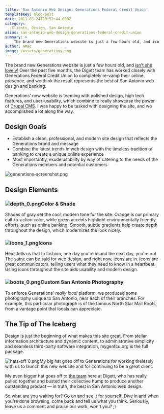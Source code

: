 ```yaml
---
title: 'San Antonio Web Design: Generations Federal Credit Union'
templateKey: blog-post
date: 2011-05-24T19:52:44.000Z
category: 
  -Clients, Design, San Antonio
alias: san-antonio-web-design-generations-federal-credit-union
summary: > 
  	The brand new Generations website is just a few hours old, and isn't she lovely! Over the past five months, the Digett team has worked closely with Generations Federal Credit Union to completely re-vamp their online presence, and we think the result represents the best of San Antonio web design and banking.
author: AMac
image: /assets/generations.png
---
```


The brand new Generations website is just a few hours old, and [isn't she lovely!](https://www.mygenfcu.org/) Over the past five months, the Digett team has worked closely with Generations Federal Credit Union to completely re-vamp their online presence, and we think the result represents the best of San Antonio web design and banking.

Generations' new website is teeming with polished design, high tech features, and uber-usability, which combine to really showcase the power of [Drupal CMS](http://www.digett.com/drupal). I was happy to be tasked with designing the site, and we accomplished a lot along the way.

Design Goals
------------

*   Establish a clean, professional, and modern site design that reflects the Generations brand and message
*   Combine the latest trends in web design with the timeless tradition of banking to create a unique online experience
*   Most importantly, exude usability by way of catering to the needs of the Generations members and potential customers

![generations-screenshot.png](/assets/generations-screenshot.png)

Design Elements
---------------

### ![depth_0.png](/assets/depth_0.png)Color & Shade

Shades of gray set the cool, modern tone for the site. Orange is our primary call-to-action color, while green accents highlight environmentally friendly efforts, such as online banking. Smooth, subtle gradients help create depth throughout the design, which modernizes the look nicely.

### ![icons_1.png](/assets/icons_1.png)Icons

Heidi tells us that In fashion, one day you're in and the next day, you're out. The same can be said for web design, and right now, [icons are in](../../blog/03/24/2011/icons-web-design-san-antonio). Icons are great communicators, telling users what they need to know in a heartbeat. Using icons throughout the site aids usability and modern design.

### ![boots_0.png](/assets/boots_0.png)Custom San Antonio Photography

To enforce Generations' _really local_ platform, we produced some photography unique to San Antonio, near each of their branches. For example, this particular photograph is of the famous North Star Mall Boots, from a vantage point that locals can appreciate.

The Tip of The Iceberg
----------------------

Design is just the beginning of what makes this site great. From stellar information architecture and dynamic content, to administrative simplicity and seamless third-party software integration, mygenfcu.org is the full package.

![hats-off_0.png](/assets/hats-off_0.png)My big hat goes off to Generations for working tirelessly with us to launch this new website and for continuing to be a great client.

My even bigger hat goes off to [the team](http://www.digett.com/who-we-are/key-players) here at Digett, who has really pulled together and busted their collective hump to produce another outstanding product — in truth, the best in San Antonio web design.

So what are you waiting for? [Go on and see it for yourself.](https://www.mygenfcu.org/) Dive in and when you're done browsing, come back and tell us what you think. Seriously, leave us a comment and praise our work, won't you? ;)